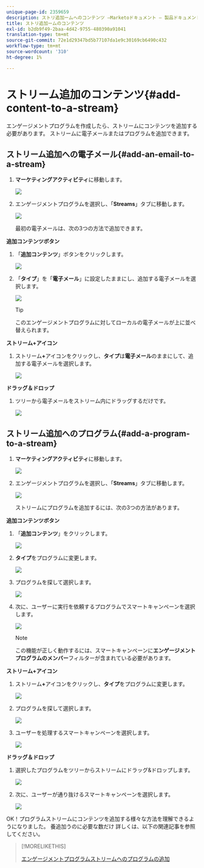 ```yaml
---
unique-page-id: 2359659
description: ストリ追加ームへのコンテンツ —Marketoドキュメント — 製品ドキュメント
title: ストリ追加ームのコンテンツ
exl-id: b2db9f49-2baa-4d42-9755-480390a91041
translation-type: tm+mt
source-git-commit: 72e1d29347bd5b77107da1e9c30169cb6490c432
workflow-type: tm+mt
source-wordcount: '310'
ht-degree: 1%

---
```


# ストリーム追加のコンテンツ{#add-content-to-a-stream}

エンゲージメントプログラムを作成したら、ストリームにコンテンツを追加する必要があります。 ストリームに電子メールまたはプログラムを追加できます。

## ストリーム追加への電子メール{#add-an-email-to-a-stream}

1. **マーケティングアクティビティ**&#x200B;に移動します。

   ![](assets/login-marketing-activities-1.png)

1. エンゲージメントプログラムを選択し、「**Streams**」タブに移動します。

   ![](assets/streamstab.jpg)

   最初の電子メールは、次の3つの方法で追加できます。

**追加コンテンツボタン**

1. 「**追加コンテンツ**」ボタンをクリックします。

   ![](assets/addcontentbutton.jpg)

1. 「**タイプ**」を「**電子メール**」に設定したままにし、追加する電子メールを選択します。

   ![](assets/image2014-9-15-15-3a44-3a58.png)

   >[!TIP]
   >
   >このエンゲージメントプログラムに対してローカルの電子メールが上に並べ替えられます。

**ストリーム+アイコン**

1. ストリーム&#x200B;**+**&#x200B;アイコンをクリックし、**タイプ**&#x200B;は&#x200B;**電子メール**&#x200B;のままにして、追加する電子メールを選択します。

   ![](assets/image2014-9-15-15-3a45-3a25.png)

**ドラッグ＆ドロップ**

1. ツリーから電子メールをストリーム内にドラッグするだけです。

   ![](assets/dragstreamcontent.jpg)

## ストリーム追加へのプログラム{#add-a-program-to-a-stream}

1. **マーケティングアクティビティ**&#x200B;に移動します。

   ![](assets/login-marketing-activities-1.png)

1. エンゲージメントプログラムを選択し、「**Streams**」タブに移動します。

   ![](assets/streamstab.jpg)

   ストリームにプログラムを追加するには、次の3つの方法があります。

**追加コンテンツボタン**

1. 「**追加コンテンツ**」をクリックします。

   ![](assets/image2014-9-15-15-3a45-3a51.png)

1. **タイプ**&#x200B;をプログラムに変更します。

   ![](assets/image2014-9-15-15-3a46-3a0.png)

1. プログラムを探して選択します。

   ![](assets/image2014-9-15-15-3a46-3a11.png)

1. 次に、ユーザーに実行を依頼するプログラムでスマートキャンペーンを選択します。

   ![](assets/image2014-9-15-15-3a46-3a17.png)

   >[!NOTE]
   >
   >この機能が正しく動作するには、スマートキャンペーンに&#x200B;**エンゲージメントプログラムのメンバー**&#x200B;フィルターが含まれている必要があります。

**ストリーム+アイコン**

1. ストリーム&#x200B;**+**&#x200B;アイコンをクリックし、**タイプ**&#x200B;をプログラムに変更します。

   ![](assets/image2014-9-15-15-3a46-3a43.png)

1. プログラムを探して選択します。

   ![](assets/image2014-9-15-15-3a46-3a49.png)

1. ユーザーを処理するスマートキャンペーンを選択します。

   ![](assets/image2014-9-15-15-3a46-3a54.png)

**ドラッグ＆ドロップ**

1. 選択したプログラムをツリーからストリームにドラッグ&amp;ドロップします。

   ![](assets/streamcadence.jpg)

1. 次に、ユーザーが通り抜けるスマートキャンペーンを選択します。

   ![](assets/image2014-9-15-15-3a47-3a8.png)

OK！プログラムストリームにコンテンツを追加する様々な方法を理解できるようになりました。 養追加うのに必要な数だけ 詳しくは、以下の関連記事を参照してください。

>[!MORELIKETHIS]
>
>[エンゲージメントプログラムストリームへのプログラムの追加](/help/marketo/product-docs/email-marketing/drip-nurturing/creating-an-engagement-program/adding-a-program-to-an-engagement-program-stream.md)
